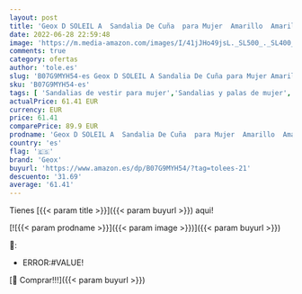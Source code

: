```yaml
---
layout: post
title: 'Geox D SOLEIL A  Sandalia De Cuña  para Mujer  Amarillo  Amarillo  Curry   37 EU'
date: 2022-06-28 22:59:48
image: 'https://m.media-amazon.com/images/I/41jJHo49jsL._SL500_._SL400_.jpg'
comments: true
category: ofertas
author: 'tole.es'
slug: 'B07G9MYH54-es Geox D SOLEIL A Sandalia De Cuña para Mujer Amarillo...'
sku: 'B07G9MYH54-es'
tags: [ 'Sandalias de vestir para mujer','Sandalias y palas de mujer','Zapatos','Zapatos para mujer','Zapatos y complementos','geox','sandalia','🇪🇸', ]
actualPrice: 61.41 EUR
currency: EUR
price: 61.41
comparePrice: 89.9 EUR
prodname: 'Geox D SOLEIL A  Sandalia De Cuña  para Mujer  Amarillo  Amarillo  Curry   37 EU'
country: 'es'
flag: '🇪🇸'
brand: 'Geox'
buyurl: 'https://www.amazon.es/dp/B07G9MYH54/?tag=tolees-21'
descuento: '31.69'
average: '61.41'
---
```


Tienes [{{< param title >}}]({{< param buyurl >}}) aqui!

[![{{< param prodname >}}]({{< param image >}})]({{< param buyurl >}})

🔎:

- ERROR:#VALUE!

[🛒 Comprar!!!]({{< param buyurl >}})
